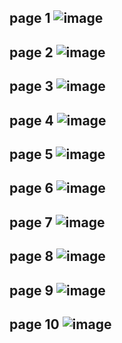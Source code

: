page 1
![image](https://user-images.githubusercontent.com/130117169/236115309-b2c09e1f-8adb-48a2-bfaa-479fd9fa28b7.png)
---
page 2
![image](https://user-images.githubusercontent.com/130117169/236115333-725714a4-8a93-40eb-85a1-fc1593747dc1.png)
---
page 3
![image](https://github.com/SU-sumico/edse/assets/130117169/1805aded-e76f-48ad-8fca-cb2332dc4b20)
---
page 4
![image](https://user-images.githubusercontent.com/130117169/236115380-7f03d0a8-6756-47a7-adea-0e34857d045c.png)
---
page 5
![image](https://user-images.githubusercontent.com/130117169/236115407-fb6226af-0b97-4b86-aafc-c4fdffc88f4c.png)
---
page 6
![image](https://user-images.githubusercontent.com/130117169/236115433-a974efd9-2727-4989-855d-49c9544ca7b8.png)
---
page 7
![image](https://user-images.githubusercontent.com/130117169/236115461-e8d8e073-8d41-4a03-94a6-7942a0c4eb27.png)
---
page 8
![image](https://user-images.githubusercontent.com/130117169/236115477-5e46c46c-e6b9-4cb1-99a0-b5b442fc6cf9.png)
---
page 9
![image](https://user-images.githubusercontent.com/130117169/236115503-04275a46-9c3f-4c65-a824-57da36056167.png)
---
page 10
![image](https://user-images.githubusercontent.com/130117169/236115529-ca0a0c20-a7d7-42e6-9c8b-33f1bf4d8c73.png)
---

